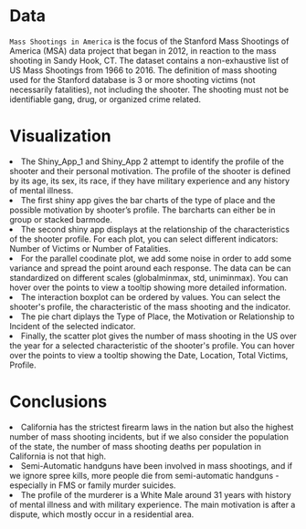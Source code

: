# Data

`Mass Shootings in America` is the focus of the Stanford Mass Shootings of America (MSA) data project that began in 2012, in reaction to the mass shooting in Sandy Hook, CT. The dataset contains a non-exhaustive list of US Mass Shootings from 1966 to 2016. The definition of mass shooting used for the Stanford database is 3 or more shooting victims (not necessarily fatalities), not including the shooter. The shooting must not be identifiable gang, drug, or organized crime related.

# Visualization

<li> The Shiny_App_1 and Shiny_App 2 attempt to identify the profile of the shooter and their personal motivation. The profile of the shooter is defined by its age, its sex, its race, if they have military experience and any history of mental illness. </li> 

<li> The first shiny app gives the bar charts of the type of place and the possible motivation by shooter’s profile. The barcharts can either be in group or stacked barmode. </li>

<li> The second shiny app displays at the relationship of the characteristics of the shooter profile. For each plot, you can select different indicators: Number of Victims or Number of Fatalities.  </li>

<li> For the parallel coodinate plot, we add some noise in order to add some variance and spread the point around each response. The data can be can standardized on different scales (globalminmax, std, uniminmax). You can hover over the points to view a tooltip showing more detailed information.</li>

<li> The interaction boxplot can be ordered by values. You can select the shooter's profile, the characteristic of the mass shooting and the indicator.</li>

<li> The pie chart diplays the Type of Place, the Motivation or Relationship to Incident of the selected indicator.</li>

<li> Finally, the scatter plot gives the number of mass shooting in the US over the year for a selected characteristic of the shooter's profile.  You can hover over the points to view a tooltip showing the Date, Location, Total Victims, Profile. </li>

# Conclusions

<li> California has the strictest firearm laws in the nation but also the highest number of mass shooting incidents, but if we also consider the population of the state, the number of mass shooting deaths per population in California is not that high. </li>

<li> Semi-Automatic handguns have been involved in mass shootings, and if we ignore spree kills, more people die from semi-automatic handguns - especially in FMS or family murder suicides. </li>

<li> The profile of the murderer is a White Male around 31 years with history of mental illness and with military experience. The main motivation is after a dispute, which mostly occur in a residential area. </li>
